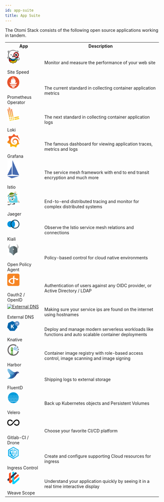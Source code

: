 ```yaml
---
id: app-suite
title: App Suite
---
```


The Otomi Stack consists of the following open source applications working in tandem.

<table id="t01">

<tr>
<th id="th01">App</th>
<th id="th02">Description</th>
</tr>

<tr>
<td id="th01"><a href="https://www.sitespeed.io/" target="_blank"><img src="../img/sitespeed.png" alt="Site Speed" width="40"/></a> <br></br> Site Speed</td>
<td id="th02">Monitor and measure the performance of your web site</td>
</tr>

<tr>
<td id="th01"><a href="https://www.prometheus.io/" target="_blank"><img src="../img/prometheus_logo.png" alt="Prometheus Operator" width="40"/></a> <br></br> Prometheus Operator</td>
<td id="th02">The current standard in collecting container application metrics</td>
</tr>

<tr>
<td id="th01"><a href="https://grafana.com/oss/loki/" target="_blank"><img src="../img/loki_logo.svg" alt="Loki" width="40"/></a> <br></br> 
Loki</td>
<td id="th02">The next standard in collecting container application logs</td>
</tr>

<tr>
<td id="th01"><a href="https://www.grafana.com/" target="_blank"><img src="../img/grafana_logo.png" alt="Grafana" width="40"/></a> <br></br> 
Grafana</td>
<td id="th02">The famous dashboard for viewing application traces, metrics and logs</td>
</tr>

<tr>
<td id="th01"><a href="https://www.istio.io/" target="_blank"><img src="../img/istio_logo.png" alt="Istio" width="40"/></a> <br></br> 
Istio</td>
<td id="th02">The service mesh framework with end to end transit encryption and much more</td>
</tr>

<tr>
<td id="th01"><a href="https://www.jaegertracing.io/" target="_blank"><img src="../img/jaeger_logo.png" alt="Jaeger" width="40"/></a> <br></br> 
Jaeger</td>
<td id="th02">End-to-end distributed tracing and monitor for complex distributed systems</td>
</tr>

<tr>
<td id="th01"><a href="https://www.kiali.io/" target="_blank"><img src="../img/kiali_logo.png" alt="Kiali" width="40"/></a> <br></br> 
Kiali</td>
<td id="th02">Observe the Istio service mesh relations and connections</td>
</tr>

<tr>
<td id="th01"><a href="https://www.openpolicyagent.org/" target="_blank"><img src="../img/opa_logo.png" alt="OPA" width="40"/></a> <br></br> 
Open Policy Agent</td>
<td id="th02">Policy-based control for cloud native environments</td>
</tr>

<tr>
<td id="th01"><a href="https://www.openid.net/" target="_blank"><img src="../img/OpenID_logo.svg" alt="Oauth2 / OpenID" width="40"/> </a><br></br> 
Oauth2 / OpenID</td>
<td id="th02">Authentication of users against any OIDC provider, or Active Directory / LDAP</td>
</tr>

<tr>
<td id="th01"><a href="https://github.com/helm/charts/tree/master/stable/external-dns" target="_blank"><img src="../img/externalDNS_logo.svg" alt="External DNS" width="40"/> </a><br></br> 
External DNS</td>
<td id="th02">Making sure your service ips are found on the internet using hostnames</td>
</tr>

<tr>
<td id="th01"><a href="https://www.knative.dev/" target="_blank"><img src="../img/knative_logo.png" alt="Knative" width="40"/> </a><br></br> 
Knative</td>
<td id="th02">Deploy and manage modern serverless workloads like functions and auto scalable container deployments</td>
</tr>

<tr>
<td id="th01"><a href="https://www.goharbor.io/" target="_blank"><img src="../img/harbor_logo.png" alt="Harbor" width="40"/> </a><br></br> 
Harbor</td>
<td id="th02">Container image registry with role-based access control, image scanning and image signing</td>
</tr>

<tr>
<td id="th01"><a href="https://www.fluentd.org/" target="_blank"><img src="../img/fluentd_logo.png" alt="FluentD" width="40"/> </a><br></br> 
FluentD</td>
<td id="th02">Shipping logs to external storage</td>
</tr>

<tr>
<td id="th01"><a href="https://www.velero.io/" target="_blank"><img src="../img/velero_logo.png" alt="Velero" width="40"/> </a><br></br> 
Velero</td>
<td id="th02">Back up Kubernetes objects and Persistent Volumes</td>
</tr>

<tr>
<td id="th01"><a href="https://drone.io/" target="_blank"><img src="../img/infinity.svg" alt="Infinity icon" width="40"/> </a><br></br> 
Gitlab-CI / Drone</td>
<td id="th02">Choose your favorite CI/CD platform</td>
</tr>

<tr>
<td id="th01"><a href="https://kubernetes.io/docs/concepts/services-networking/ingress/" target="_blank"><img src="../img/ingress_logo.png" alt="Ingress Control" width="40"/> </a><br></br> 
Ingress Control</td>
<td id="th02">Create and configure supporting Cloud resources for ingress</td>
</tr>

<tr>
<td id="th01"><a href="https://www.weave.works/oss/scope/" target="_blank"><img src="../img/weave_logo.png" alt="Weave Scope" width="40"/> </a><br></br> 
Weave Scope</td>
<td id="th02">Understand your application quickly by seeing it in a real time interactive display</td>
</tr>

</table>
